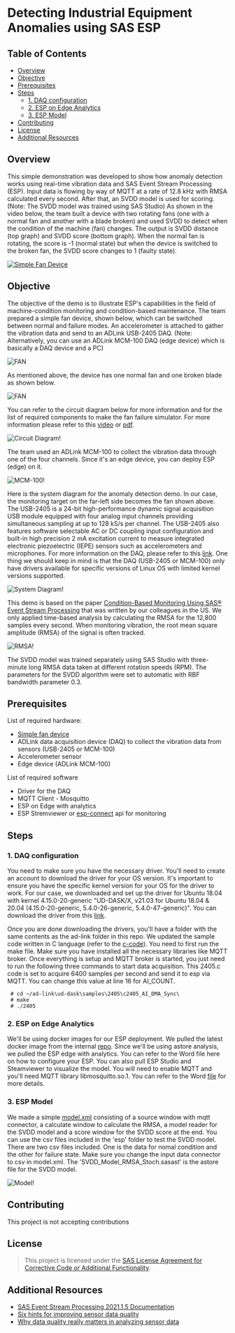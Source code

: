 # Detecting Industrial Equipment Anomalies using SAS ESP

## Table of Contents

* [Overview](#overview)
* [Objective](#objective)
* [Prerequisites](#prerequisites)
* [Steps](#steps)
	* [1. DAQ configuration](#1.-daq-configuration)
	* [2. ESP on Edge Analytics](#2.-esp-on-edge-analytics)
	* [3. ESP Model](#3.-esp-model)
* [Contributing](#contributing)
* [License](#license)
* [Additional Resources](#additional-resources)



## Overview

This simple demonstration was developed to show how anomaly detection works using real-time vibration data and SAS Event Stream Processing (ESP). Input data is flowing by way of MQTT at a rate of 12.8 kHz with RMSA calculated every second. After that, an SVDD model is used for scoring. (Note: The SVDD model was trained using SAS Studio) As shown in the video below, the team built a device with two rotating fans (one with a normal fan and another with a blade broken) and used SVDD to detect when the condition of the machine (fan) changes. The output is SVDD distance (top graph) and SVDD score (bottom graph). When the normal fan is rotating, the score is -1 (normal state) but when the device is switched to the broken fan, the SVDD score changes to 1 (faulty state).   

[![Simple Fan Device](/images/fan2.png)](
http://sas-social.brightcovegallery.com/sharing?videoId=6313064583112
 "Simple Fan Device")
 
## Objective
The objective of the demo is to illustrate ESP's capabilities in the field of machine-condition monitoring and condition-based maintenance. The team prepared a simple fan device, shown below, which can be switched between normal and failure modes. An accelerometer is attached to gather the vibration data and send to an ADLink USB-2405 DAQ. (Note: Alternatively, you can use an ADLink MCM-100 DAQ (edge device) which is basically a DAQ device and a PC) 

![FAN](/images/Fan.png "FAN")

As mentioned above, the device has one normal fan and one broken blade as shown below. 

![FAN](/images/Fan2.png "FAN Model")

You can refer to the circuit diagram below for more information and for the list of required components to make the fan failure simulator. For more information please refer to this [video](http://sas-social.brightcovegallery.com/sharing?videoId=6313068435112) or [pdf](https://gitlab.sas.com/IOT/demos/anomaly-detection-using-esp/-/blob/master/fan%20simulator/Fan_Failure_Simulator.pdf).

![Circuit Diagram!](/images/CircuitDiagram.png "Circuit Diagram")

The team used an ADLink MCM-100 to collect the vibration data through one of the four channels. Since it's an edge device, you can deploy ESP (edge) on it.

![MCM-100!](/images/MCM-100.png "MCM-100")

Here is the system diagram for the anomaly detection demo. In our case, the monitoring target on the far-left side becomes the fan shown above. The USB-2405 is a 24-bit high-performance dynamic signal acquisition USB module equipped with four analog input channels providing simultaneous sampling at up to 128 kS/s per channel. The USB-2405 also features software selectable AC or DC coupling input configuration and built-in high precision 2 mA excitation current to measure integrated electronic piezoelectric (IEPE) sensors such as accelerometers and microphones. For more information on the DAQ, please refer to this [link](https://www.adlinktech.com/Products/Data_Acquisition/USBDAQ/USB-2405?lang=en#tab-36812). One thing we should keep in mind is that the DAQ (USB-2405 or MCM-100) only have drivers available for specific versions of Linux OS with limited kernel versions supported.  

![System Diagram!](/images/SystemDiagram.png "System Diagram")

This demo is based on the paper [Condition-Based Monitoring Using SAS® Event Stream Processing](https://www.sas.com/content/dam/SAS/support/en/sas-global-forum-proceedings/2019/3141-2019.pdf) that was written by our colleagues in the US. We only applied time-based analysis by calculating the RMSA for the 12,800 samples every second. When monitoring vibration, the root mean square amplitude (RMSA) of the signal is often tracked.

![RMSA!](/images/RMSA.png "RMSA")

The SVDD model was trained separately using SAS Studio with three-minute long RMSA data taken at different rotation speeds (RPM). The parameters for the SVDD algorithm were set to automatic with RBF bandwidth parameter 0.3.  

## Prerequisites
List of required hardware:
- [Simple fan device](http://sas-social.brightcovegallery.com/sharing?videoId=6313068435112)
- ADLink data acquisition device (DAQ) to collect the vibration data from sensors (USB-2405 or MCM-100)
- Accelerometer sensor
- Edge device (ADLink MCM-100)

List of required software
- Driver for the DAQ
- MQTT Client - Mosquitto
- ESP on Edge with analytics
- ESP Stremviewer or [esp-connect](https://gitlab.sas.com/roleve/esp-connect) api for monitoring 

## Steps
### 1. DAQ configuration
You need to make sure you have the necessary driver. You'll need to create an account to download the driver for your OS version. It's important to ensure you have the specific kernel version for your OS for the driver to work. For our case, we downloaded and set up the driver for Ubuntu 18.04 with kernel 4.15.0-20-generic "UD-DASK/X, v21.03 for Ubuntu 18.04 & 20.04 (4.15.0-20-generic, 5.4.0-26-generic, 5.4.0-47-generic)". You can download the driver from this [link](https://www.adlinktech.com/Products/DownloadSoftware?lang=en&pdNo=1710&MainCategory=Edge-IoT-Solutions-and-Technology&kind=DR).

Once you are done downloading the drivers, you'll have a folder with the same contents as the ad-link folder in this repo. We updated the sample code written in C language (refer to the [c-code](https://gitlab.sas.com/IOT/demos/anomaly-detection-using-esp/-/blob/master/ad-link/ud-dask/samples/2405/c2405_AI_DMA_Sync/2405ai.c)). You need to first run the make file. Make sure you have installed all the necessary libraries like MQTT broker. Once everything is setup and MQTT broker is started, you just need to run the following three commands to start data acquisition. This 2405.c code is set to acquire 6400 samples per second and send it to esp via MQTT. You can change this value at line 16 for AI_COUNT.
```
 # cd ~/ad-link\ud-dask\samples\2405\c2405_AI_DMA_Sync\
 # make
 # ./2405
```
### 2. ESP on Edge Analytics
We'll be using docker images for our ESP deployment. We pulled the latest docker image from the internal [repo](https://repulpmaster.unx.sas.com/v2/cdp-release-x64_oci_linux_2-docker-latest/sas-esp-server-edge-analytics/). Since we'll be using astore analysis, we pulled the ESP edge with analytics. You can refer to the Word file here on how to configure your ESP. You can also pull ESP Studio and Steamviewer to visualize the model. You will need to enable MQTT and you'll need MQTT library libmosquitto.so.1. You can refer to the Word [file](https://gitlab.sas.com/IOT/demos/anomaly-detection-using-esp/-/blob/master/esp/Working_with_ESP_docker.docx) for more details.

### 3. ESP Model
We made a simple [model.xml]() consisting of a source window with mqtt connector, a calculate window to calculate the RMSA, a model reader for the SVDD model and a score window for the SVDD score at the end. You can use the csv files included in the 'esp' folder to test the SVDD model. There are two csv files included. One is the data for nomal condition and the other for failure state. Make sure you change the input data connector to csv in model.xml. The 'SVDD_Model_RMSA_Stoch.sasast' is the astore file for the SVDD model.  

![Model!](/images/model.png "Model")

## Contributing

This project is not accepting contributions

## License

> This project is licensed under the [SAS License Agreement for Corrective Code or Additional Functionality](LICENSE).

## Additional Resources
- [SAS Event Stream Processing 2021.1.5 Documentation](https://go.documentation.sas.com/doc/en/espcdc/v_014/espwlcm/home.htm)
- [Six hints for improving sensor data quality](https://communities.sas.com/t5/SAS-Communities-Library/Six-hints-for-improving-sensor-data-quality/ta-p/813677)
- [Why data quality really matters in analyzing sensor data](https://communities.sas.com/t5/SAS-Communities-Library/Why-data-quality-really-matters-in-analyzing-sensor-data/ta-p/813657)
